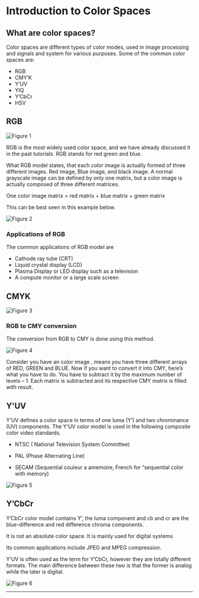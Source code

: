 # Introduction to Color Spaces

## What are color spaces?
Color spaces are different types of color modes, used in image processing and signals and system for various purposes. Some of the common color spaces are:

+ RGB
+ CMY’K
+ Y’UV
+ YIQ
+ Y’CbCr
+ HSV

## RGB

![Figure 1](https://github.com/lacie-life/Image-Processing/blob/master/Theory/DIP/36-Introduction-to-Color-Spaces/colorspaces1.jpg?raw=true)

RGB is the most widely used color space, and we have already discussed it in the past tutorials. RGB stands for red green and blue.

What RGB model states, that each color image is actually formed of three different images. Red image, Blue image, and black image. A normal grayscale image can be defined by only one matrix, but a color image is actually composed of three different matrices.

One color image matrix = red matrix + blue matrix + green matrix

This can be best seen in this example below.

![Figure 2](https://github.com/lacie-life/Image-Processing/blob/master/Theory/DIP/36-Introduction-to-Color-Spaces/colorspaces2.jpg?raw=true)

### Applications of RGB
The common applications of RGB model are

+ Cathode ray tube (CRT)
+ Liquid crystal display (LCD)
+ Plasma Display or LED display such as a television
+ A compute monitor or a large scale screen

## CMYK

![Figure 3](https://github.com/lacie-life/Image-Processing/blob/master/Theory/DIP/36-Introduction-to-Color-Spaces/colorspaces3.jpg?raw=true)

### RGB to CMY conversion
The conversion from RGB to CMY is done using this method.

![Figure 4](https://github.com/lacie-life/Image-Processing/blob/master/Theory/DIP/36-Introduction-to-Color-Spaces/colorspaces4.jpg?raw=true)

Consider you have an color image , means you have three different arrays of RED, GREEN and BLUE. Now if you want to convert it into CMY, here’s what you have to do. You have to subtract it by the maximum number of levels – 1. Each matrix is subtracted and its respective CMY matrix is filled with result.

## Y'UV

Y’UV defines a color space in terms of one luma (Y’) and two chrominance (UV) components. The Y’UV color model is used in the following composite color video standards.

+ NTSC ( National Television System Committee)

+ PAL (Phase Alternating Line)

+ SECAM (Sequential couleur a amemoire, French for “sequential color with memory)

![Figure 5](https://github.com/lacie-life/Image-Processing/blob/master/Theory/DIP/36-Introduction-to-Color-Spaces/colorspaces5.jpg?raw=true)

## Y’CbCr
Y’CbCr color model contains Y’, the luma component and cb and cr are the blue-difference and red difference chroma components.

It is not an absolute color space. It is mainly used for digital systems

Its common applications include JPEG and MPEG compression.

Y’UV is often used as the term for Y’CbCr, however they are totally different formats. The main difference between these two is that the former is analog while the later is digital.

![Figure 6](https://github.com/lacie-life/Image-Processing/blob/master/Theory/DIP/36-Introduction-to-Color-Spaces/colorspaces6.jpg?raw=true)

----------------------------------------------------------------------------------------------------------------------------------------------------------------------